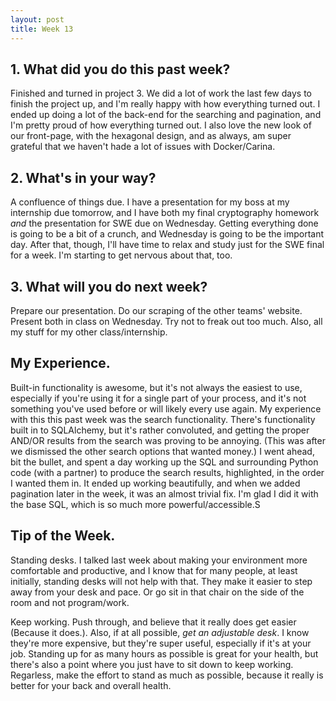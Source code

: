 ```yaml
---
layout: post
title: Week 13
---
```


## 1. What did you do this past week?

Finished and turned in project 3. We did a lot of work the last few days to finish the project up, and I'm really happy with how everything turned out. I ended up doing a lot of the back-end for the searching and pagination, and I'm pretty proud of how everything turned out. I also love the new look of our front-page, with the hexagonal design, and as always, am super grateful that we haven't hade a lot of issues with Docker/Carina.

## 2. What's in your way?

A confluence of things due. I have a presentation for my boss at my internship due tomorrow, and I have both my final cryptography homework *and* the presentation for SWE due on Wednesday. Getting everything done is going to be a bit of a crunch, and Wednesday is going to be the important day. After that, though, I'll have time to relax and study just for the SWE final for a week. I'm starting to get nervous about that, too.

## 3. What will you do next week?

Prepare our presentation. Do our scraping of the other teams' website. Present both in class on Wednesday. Try not to freak out too much. Also, all my stuff for my other class/internship.

## My Experience.

Built-in functionality is awesome, but it's not always the easiest to use, especially if you're using it for a single part of your process, and it's not something you've used before or will likely every use again. My experience with this this past week was the search functionality. There's functionality built in to SQLAlchemy, but it's rather convoluted, and getting the proper AND/OR results from the search was proving to be annoying. (This was after we dismissed the other search options that wanted money.) I went ahead, bit the bullet, and spent a day working up the SQL and surrounding Python code (with a partner) to produce the search results, highlighted, in the order I wanted them in. It ended up working beautifully, and when we added pagination later in the week, it was an almost trivial fix. I'm glad I did it with the base SQL, which is so much more powerful/accessible.S

## Tip of the Week.

Standing desks. I talked last week about making your environment more comfortable and productive, and I know that for many people, at least initially, standing desks will not help with that. They make it easier to step away from your desk and pace. Or go sit in that chair on the side of the room and not program/work.

Keep working. Push through, and believe that it really does get easier (Because it does.). Also, if at all possible, *get an adjustable desk*. I know they're more expensive, but they're super useful, especially if it's at your job. Standing up for as many hours as possible is great for your health, but there's also a point where you just have to sit down to keep working. Regarless, make the effort to stand as much as possible, because it really is better for your back and overall health.